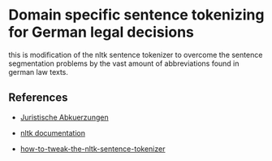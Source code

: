 # Domain specific sentence tokenizing for German legal decisions

this is modification of the nltk sentence tokenizer to overcome the 
sentence segmentation problems by the vast amount of abbreviations
found in german law texts.



## References

* [Juristische Abkuerzungen](http://www.juristische-abkuerzungen.de)

* [nltk documentation](http://www.nltk.org/_modules/nltk/tokenize/punkt.html)

* [how-to-tweak-the-nltk-sentence-tokenizer](http://stackoverflow.com/questions/14095971/how-to-tweak-the-nltk-sentence-tokenizer)


